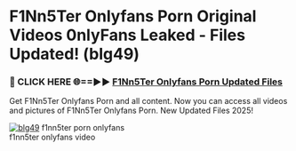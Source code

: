 # F1Nn5Ter Onlyfans Porn Original Videos 0nlyFans Leaked - Files Updated! (blg49)

<h3>🔴 CLICK HERE 🌐==►► <a href="https://tinyurl.com/ms9xzufz" rel="nofollow">F1Nn5Ter Onlyfans Porn Updated Files</a></h3>

Get F1Nn5Ter Onlyfans Porn and all content. Now you can access all videos and pictures of F1Nn5Ter Onlyfans Porn. New Updated Files 2025!

[![blg49](https://i.imgur.com/ppqm5kG.gif)](https://tinyurl.com/ms9xzufz)
f1nn5ter porn onlyfans<br>
f1nn5ter onlyfans video